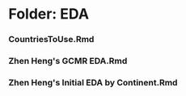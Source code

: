 # Folder: EDA

### CountriesToUse.Rmd

### Zhen Heng's GCMR EDA.Rmd

### Zhen Heng's Initial EDA by Continent.Rmd
